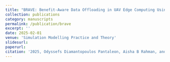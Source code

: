 ```yaml
---
title: "BRAVE: Benefit-Aware Data Offloading in UAV Edge Computing Using Multi-Agent Reinforcement Learning"
collection: publications
category: manuscripts
permalink: /publication/brave
excerpt: ''
date: 2025-02-01
venue: 'Simulation Modelling Practice and Theory'
slidesurl: 
paperurl: 
citation: '2025, Odyssefs Diamantopoulos Pantaleon, Aisha B Rahman, and E. E. Tsiropoulou, "BRAVE: Benefit-Aware Data Offloading in UAV Edge Computing Using Multi-Agent Reinforcement Learning", Simulation Modelling Practice and Theory Journal, Under Revision'
---
```


